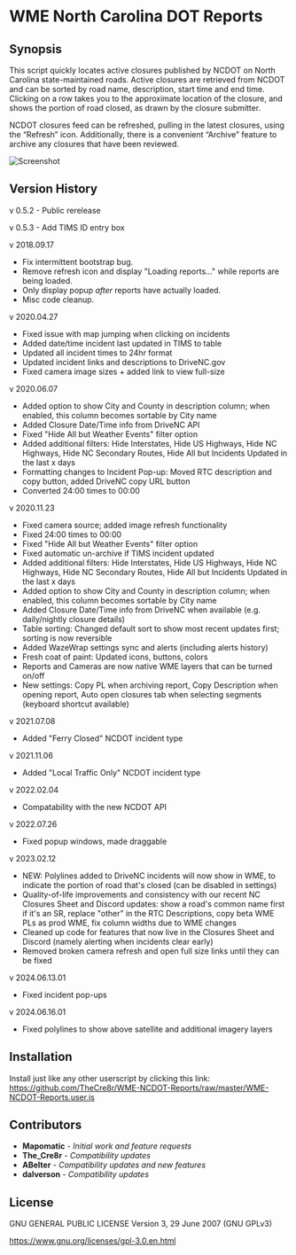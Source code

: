 # WME North Carolina DOT Reports 

## Synopsis

This script quickly locates active closures published by NCDOT on North Carolina state-maintained roads. Active closures are retrieved from NCDOT and can be sorted by road name, description, start time and end time. Clicking on a row takes you to the approximate location of the closure, and shows the portion of road closed, as drawn by the closure submitter.

NCDOT closures feed can be refreshed, pulling in the latest closures, using the “Refresh” icon. Additionally, there is a convenient “Archive” feature to archive any closures that have been reviewed.	

![Screenshot](https://raw.githubusercontent.com/abelter/WME-NCDOT-Reports/master/ncdot-reports-screenshot.png)

## Version History

v 0.5.2 - Public rerelease

v 0.5.3 - Add TIMS ID entry box

v 2018.09.17
- Fix intermittent bootstrap bug.
- Remove refresh icon and display "Loading reports..." while reports are being loaded.
- Only display popup *after* reports have actually loaded.
- Misc code cleanup.

v 2020.04.27
- Fixed issue with map jumping when clicking on incidents
- Added date/time incident last updated in TIMS to table
- Updated all incident times to 24hr format
- Updated incident links and descriptions to DriveNC.gov
- Fixed camera image sizes + added link to view full-size

v 2020.06.07
- Added option to show City and County in description column; when enabled, this column becomes sortable by City name
- Added Closure Date/Time info from DriveNC API
- Fixed "Hide All but Weather Events" filter option
- Added additional filters: Hide Interstates, Hide US Highways, Hide NC Highways, Hide NC Secondary Routes, Hide All but Incidents Updated in the last x days
- Formatting changes to Incident Pop-up: Moved RTC description and copy button, added DriveNC copy URL button
- Converted 24:00 times to 00:00

v 2020.11.23
- Fixed camera source; added image refresh functionality
- Fixed 24:00 times to 00:00
- Fixed "Hide All but Weather Events" filter option
- Fixed automatic un-archive if TIMS incident updated
- Added additional filters: Hide Interstates, Hide US Highways, Hide NC Highways, Hide NC Secondary Routes, Hide All but Incidents Updated in the last x days
- Added option to show City and County in description column; when enabled, this column becomes sortable by City name
- Added Closure Date/Time info from DriveNC when available (e.g. daily/nightly closure details)
- Table sorting: Changed default sort to show most recent updates first; sorting is now reversible
- Added WazeWrap settings sync and alerts (including alerts history)
- Fresh coat of paint: Updated icons, buttons, colors
- Reports and Cameras are now native WME layers that can be turned on/off
- New settings: Copy PL when archiving report, Copy Description when opening report, Auto open closures tab when selecting segments (keyboard shortcut available)

v 2021.07.08
- Added "Ferry Closed" NCDOT incident type

v 2021.11.06
- Added "Local Traffic Only" NCDOT incident type

v 2022.02.04
- Compatability with the new NCDOT API

v 2022.07.26
- Fixed popup windows, made draggable

v 2023.02.12
- NEW: Polylines added to DriveNC incidents will now show in WME, to indicate the portion of road that's closed (can be disabled in settings)
- Quality-of-life improvements and consistency with our recent NC Closures Sheet and Discord updates: show a road's common name first if it's an SR, replace "other" in the RTC Descriptions, copy beta WME PLs as prod WME, fix column widths due to WME changes
- Cleaned up code for features that now live in the Closures Sheet and Discord (namely alerting when incidents clear early)
- Removed broken camera refresh and open full size links until they can be fixed

v 2024.06.13.01
- Fixed incident pop-ups

v 2024.06.16.01
- Fixed polylines to show above satellite and additional imagery layers

## Installation

Install just like any other userscript by clicking this link:
https://github.com/TheCre8r/WME-NCDOT-Reports/raw/master/WME-NCDOT-Reports.user.js

## Contributors

* **Mapomatic** - *Initial work and feature requests*
* **The_Cre8r** - *Compatibility updates*
* **ABelter** - *Compatibility updates and new features*
* **dalverson** - *Compatibility updates*


## License

GNU GENERAL PUBLIC LICENSE Version 3, 29 June 2007 (GNU GPLv3)

https://www.gnu.org/licenses/gpl-3.0.en.html
